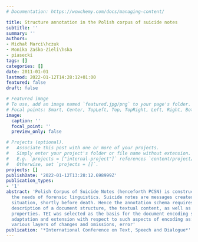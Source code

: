 ```yaml
---
# Documentation: https://wowchemy.com/docs/managing-content/

title: Structure annotation in the Polish corpus of suicide notes
subtitle: ''
summary: ''
authors:
- Michał Marci\ŉczuk
- Monika Zaśko-Zieli\ŉska
- piasecki
tags: []
categories: []
date: 2011-01-01
lastmod: 2022-01-12T14:28:12+01:00
featured: false
draft: false

# Featured image
# To use, add an image named `featured.jpg/png` to your page's folder.
# Focal points: Smart, Center, TopLeft, Top, TopRight, Left, Right, BottomLeft, Bottom, BottomRight.
image:
  caption: ''
  focal_point: ''
  preview_only: false

# Projects (optional).
#   Associate this post with one or more of your projects.
#   Simply enter your project's folder or file name without extension.
#   E.g. `projects = ["internal-project"]` references `content/project/deep-learning/index.md`.
#   Otherwise, set `projects = []`.
projects: []
publishDate: '2022-01-12T13:28:12.698999Z'
publication_types:
- '1'
abstract: 'Polish Corpus of Suicide Notes (henceforth PCSN) is constructed to meet
  the needs of forensic linguistics. Suicide notes are messages created in borderline
  situation, shortly before death. Hence the annotation schema requires a complex
  description of a document structure, the textual content, as well as its linguistic
  properties. TEI was selected as the basis for the document encoding schema. TEI
  adaptation and extension with respect to such aspects of encoding as: a letter structure,
  various layers of changes and omissions, error'
publication: '*International Conference on Text, Speech and Dialogue*'
---
```

